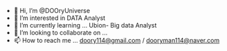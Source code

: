 - 👋 Hi, I’m @DOOryUniverse
- 👀 I’m interested in DATA Analyst
- 🌱 I’m currently learning ... Ubion- Big data Analyst
- 💞️ I’m looking to collaborate on ...
- 📫 How to reach me ... doory114@gmail.com / dooryman114@naver.com

<!---
DOOryUniverse/DOOryUniverse is a ✨ special ✨ repository because its `README.md` (this file) appears on your GitHub profile.
You can click the Preview link to take a look at your changes.
--->
